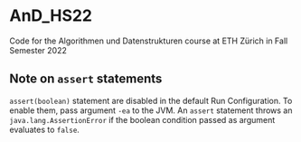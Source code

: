 # AnD_HS22
Code for the Algorithmen und Datenstrukturen course at ETH Zürich in Fall Semester 2022

## Note on `assert` statements
 `assert(boolean)` statement are disabled in the default Run Configuration. To enable them, pass argument `-ea` to the JVM.
An `assert` statement throws an `java.lang.AssertionError` if the boolean condition passed as argument evaluates to `false`.
